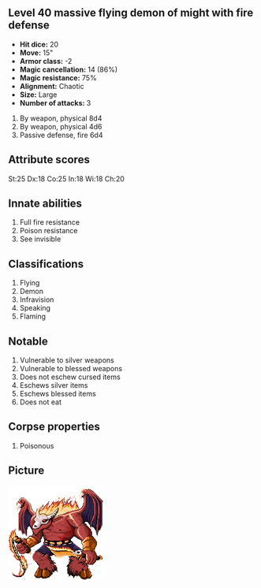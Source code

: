 ## Level 40 massive flying demon of might with fire defense
- **Hit dice:** 20
- **Move:** 15"
- **Armor class:** -2
- **Magic cancellation:** 14 (86%)
- **Magic resistance:** 75%
- **Alignment:** Chaotic
- **Size:** Large
- **Number of attacks:** 3
1. By weapon, physical 8d4
2. By weapon, physical 4d6
3. Passive defense, fire 6d4
## Attribute scores
St:25 Dx:18 Co:25 In:18 Wi:18 Ch:20
## Innate abilities
1. Full fire resistance
2. Poison resistance
3. See invisible
## Classifications
1. Flying
2. Demon
3. Infravision
4. Speaking
5. Flaming
## Notable
1. Vulnerable to silver weapons
2. Vulnerable to blessed weapons
3. Does not eschew cursed items
4. Eschews silver items
5. Eschews blessed items
6. Does not eat
## Corpse properties
1. Poisonous
## Picture
![Balor](https://github.com/hyvanmielenpelit/GnollHackTileSet/blob/main/Monsters/balor/balor.png)
